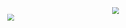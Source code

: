<div align="center"> <img src="https://metrics.lecoq.io/DeLieMLmmer?template=classic&base.repositories=0&base.metadata=0&base.indepth=false&base.hireable=false&config.timezone=Asia%2FHong_Kong"> </div>
<img align="center" src="https://github-readme-stats.vercel.app/api?username=DeLieMLmmer&show_icons=true" />
